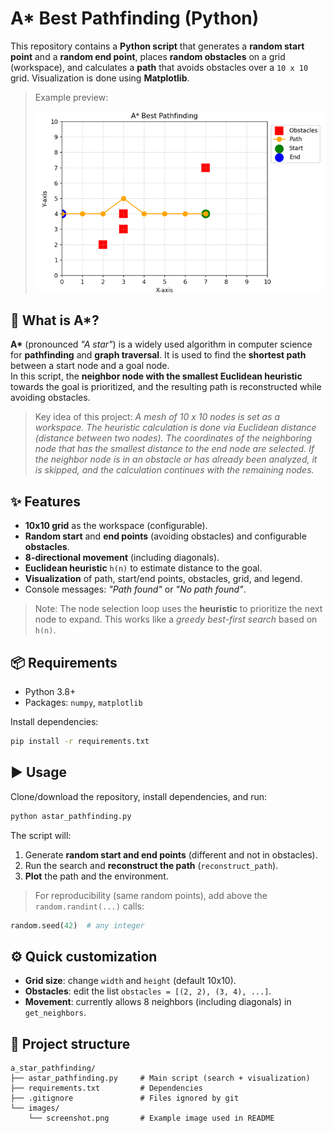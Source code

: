 # A* Best Pathfinding (Python)

This repository contains a **Python script** that generates a **random start point** and a **random end point**, places **random obstacles** on a grid (workspace), and calculates a **path** that avoids obstacles over a `10 x 10` grid. Visualization is done using **Matplotlib**.

> Example preview:
>
> ![A* Best Pathfinding](images/screenshot.png)

## 🧠 What is A*?
**A\*** (pronounced *"A star"*) is a widely used algorithm in computer science for **pathfinding** and **graph traversal**. It is used to find the **shortest path** between a start node and a goal node.  
In this script, the **neighbor node with the smallest Euclidean heuristic** towards the goal is prioritized, and the resulting path is reconstructed while avoiding obstacles.

> Key idea of this project: *A mesh of 10 x 10 nodes is set as a workspace. The heuristic calculation is done via Euclidean distance (distance between two nodes). The coordinates of the neighboring node that has the smallest distance to the end node are selected. If the neighbor node is in an obstacle or has already been analyzed, it is skipped, and the calculation continues with the remaining nodes.*

## ✨ Features
- **10x10 grid** as the workspace (configurable).
- **Random start** and **end points** (avoiding obstacles) and configurable **obstacles**.
- **8-directional movement** (including diagonals).
- **Euclidean heuristic** `h(n)` to estimate distance to the goal.
- **Visualization** of path, start/end points, obstacles, grid, and legend.
- Console messages: *"Path found"* or *"No path found"*. 

> Note: The node selection loop uses the **heuristic** to prioritize the next node to expand. This works like a *greedy best-first search* based on `h(n)`.

## 📦 Requirements
- Python 3.8+
- Packages: `numpy`, `matplotlib`

Install dependencies:
```bash
pip install -r requirements.txt
```

## ▶️ Usage
Clone/download the repository, install dependencies, and run:
```bash
python astar_pathfinding.py
```

The script will:
1. Generate **random start and end points** (different and not in obstacles).
2. Run the search and **reconstruct the path** (`reconstruct_path`).
3. **Plot** the path and the environment.

> For reproducibility (same random points), add above the `random.randint(...)` calls:
```python
random.seed(42)  # any integer
```

## ⚙️ Quick customization
- **Grid size**: change `width` and `height` (default 10x10).
- **Obstacles**: edit the list `obstacles = [(2, 2), (3, 4), ...]`.
- **Movement**: currently allows 8 neighbors (including diagonals) in `get_neighbors`.

## 🧩 Project structure
```
a_star_pathfinding/
├── astar_pathfinding.py     # Main script (search + visualization)
├── requirements.txt         # Dependencies
├── .gitignore               # Files ignored by git
└── images/
    └── screenshot.png       # Example image used in README
